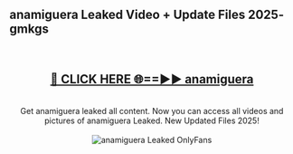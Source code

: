 <h2>anamiguera Leaked Video + Update Files 2025- gmkgs</h2>
<br>
<div align="center">
<h2><a href="https://libra.edu.pl?anamiguera" rel="nofollow">🔴 CLICK HERE 🌐==►► anamiguera</a></h2>
<br>
Get anamiguera leaked all content. Now you can access all videos and pictures of anamiguera Leaked. New Updated Files 2025!
<br>
<br>
<a href="https://libra.edu.pl?anamiguera" rel="nofollow" data-target="animated-image.originalLink"><img src="https://i.ibb.co.com/WyWwxjT/player-gif2.gif" alt="anamiguera Leaked OnlyFans" style="max-width: 100%; display: inline-block;" data-target="animated-image.originalImage"></a>
</div>
<br>